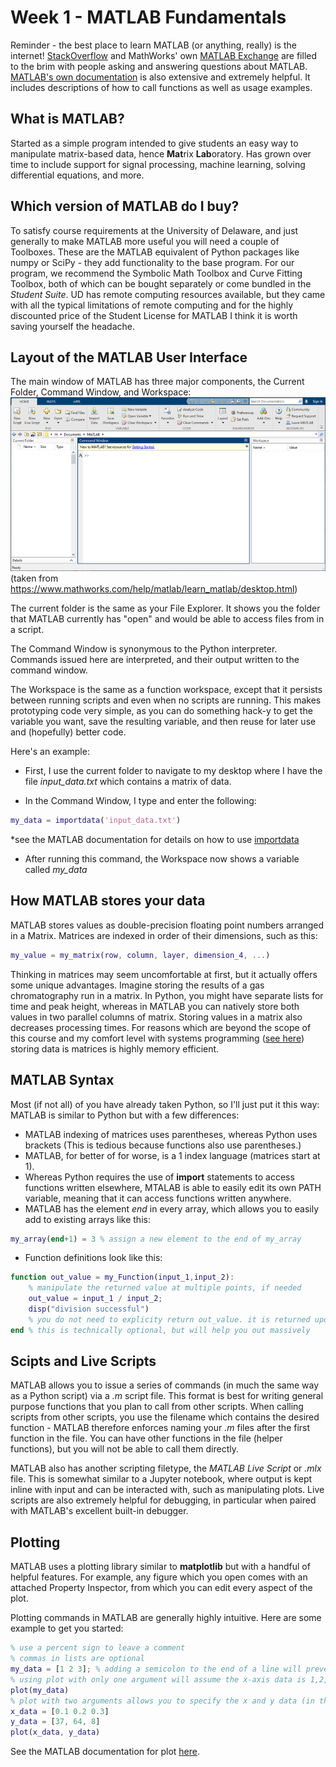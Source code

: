 # Week 1 - MATLAB Fundamentals
Reminder - the best place to learn MATLAB (or anything, really) is the internet! [StackOverflow](https://stackoverflow.com) and MathWorks' own [MATLAB Exchange](https://www.mathworks.com/matlabcentral/)
are filled to the brim with people asking and answering questions about MATLAB. [MATLAB's own documentation](https://www.mathworks.com/help/matlab/) is also extensive and extremely helpful.
It includes descriptions of how to call functions as well as usage examples.

## What is MATLAB?
Started as a simple program intended to give students an easy way to manipulate matrix-based data, hence **Mat**rix **Lab**oratory. Has grown over time
to include support for signal processing, machine learning, solving differential equations, and more.

## Which version of MATLAB do I buy?
To satisfy course requirements at the University of Delaware, and just generally to make MATLAB more useful you will need a couple of Toolboxes. These
are the MATLAB equivalent of Python packages like numpy or SciPy - they add functionality to the base program. For our program, we recommend the
Symbolic Math Toolbox and Curve Fitting Toolbox, both of which can be bought separately or come bundled in the *Student Suite*. UD has remote computing
resources available, but they came with all the typical limitations of remote computing and for the highly discounted price of the Student License for
MATLAB I think it is worth saving yourself the headache.

## Layout of the MATLAB User Interface
The main window of MATLAB has three major components, the Current Folder, Command Window, and Workspace:
![Image of Default MATLAB Layout](MATLAB_default_layout.png)
(taken from https://www.mathworks.com/help/matlab/learn_matlab/desktop.html)

The current folder is the same as your File Explorer. It shows you the folder that MATLAB currently has "open" and would be able to access files from in
a script.

The Command Window is synonymous to the Python interpreter. Commands issued here are interpreted, and their output written to the command window.

The Workspace is the same as a function workspace, except that it persists between running scripts and even when no scripts are running. This makes
prototyping code very simple, as you can do something hack-y to get the variable you want, save the resulting variable, and then reuse for later use and
(hopefully) better code. 

Here's an example:

- First, I use the current folder to navigate to my desktop where I have the file *input_data.txt* which contains a matrix of data.

- In the Command Window, I type and enter the following:
```matlab
my_data = importdata('input_data.txt')
```
*see the MATLAB documentation for details on how to use [importdata](https://www.mathworks.com/help/matlab/ref/importdata.html)

- After running this command, the Workspace now shows a variable called *my_data*

## How MATLAB stores your data
MATLAB stores values as double-precision floating point numbers arranged in a Matrix. Matrices are indexed in order of their dimensions, such as this:
```matlab
my_value = my_matrix(row, column, layer, dimension_4, ...)
```
Thinking in matrices may seem uncomfortable at first, but it actually offers some unique advantages. Imagine storing the results of a gas chromatography
run in a matrix. In Python, you might have separate lists for time and peak height, whereas in MATLAB you can natively store both values in two parallel
columns of matrix.
Storing values in a matrix also decreases processing times. For reasons which are beyond the scope of this course and my comfort level with systems
programming ([see here](https://stackoverflow.com/questions/6058139/why-is-matlab-so-fast-in-matrix-multiplication)) storing data is matrices is highly
memory efficient.

## MATLAB Syntax
Most (if not all) of you have already taken Python, so I'll just put it this way: MATLAB is similar to Python but with a few differences:
- MATLAB indexing of matrices uses parentheses, whereas Python uses brackets (This is tedious because functions also use parentheses.)
- MATLAB, for better of for worse, is a 1 index language (matrices start at 1).
- Whereas Python requires the use of **import** statements to access functions written elsewhere, MTALAB is able to easily edit its own PATH variable,
	meaning that it can access functions written anywhere.
- MATLAB has the element *end* in every array, which allows you to easily add to existing arrays like this:
```matlab
my_array(end+1) = 3 % assign a new element to the end of my_array
```
- Function definitions look like this:
```matlab
function out_value = my_Function(input_1,input_2):
	% manipulate the returned value at multiple points, if needed
	out_value = input_1 / input_2;
	disp("division successful")
	% you do not need to explicity return out_value. it is returned upon function completion
end % this is technically optional, but will help you out massively
```

## Scipts and Live Scripts
MATLAB allows you to issue a series of commands (in much the same way as a Python script) via a *.m* script file. This format is best for writing
general purpose functions that you plan to call from other scripts. When calling scripts from other scripts, you use the filename which contains
the desired function - MATLAB therefore enforces naming your *.m* files after the first function in the file. You can have other functions in the
file (helper functions), but you will not be able to call them directly.

MATLAB also has another scripting filetype, the *MATLAB Live Script* or *.mlx* file. This is somewhat similar to a Jupyter notebook, where output
is kept inline with input and can be interacted with, such as manipulating plots.  Live scripts are also extremely helpful for debugging, in particular
when paired with MATLAB's excellent built-in debugger.

## Plotting
MATLAB uses a plotting library similar to **matplotlib** but with a handful of helpful features. For example, any figure which you open comes with an
attached Property Inspector, from which you can edit every aspect of the plot.

Plotting commands in MATLAB are generally highly intuitive. Here are some example to get you started:
```matlab
% use a percent sign to leave a comment
% commas in lists are optional
my_data = [1 2 3]; % adding a semicolon to the end of a line will prevent it from generating output
% using plot with only one argument will assume the x-axis data is 1,2,3... etc.
plot(my_data)
% plot with two arguments allows you to specify the x and y data (in that order)
x_data = [0.1 0.2 0.3]
y_data = [37, 64, 8]
plot(x_data, y_data)
```
See the MATLAB documentation for plot [here](https://www.mathworks.com/help/matlab/ref/plot.html).

